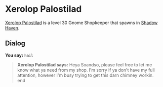 # Xerolop Palostilad



[Xerolop Palostilad](/npc/150282) is a level 30 Gnome Shopkeeper that spawns in [Shadow Haven](/zone/150).



## Dialog

**You say:** `hail`



>**Xerolop Palostilad says:** Heya Soandso, please feel free to let me know what ya need from my shop. I'm sorry if ya don't have my full attention, however I'm busy trying to get this darn chimney workin.
end
